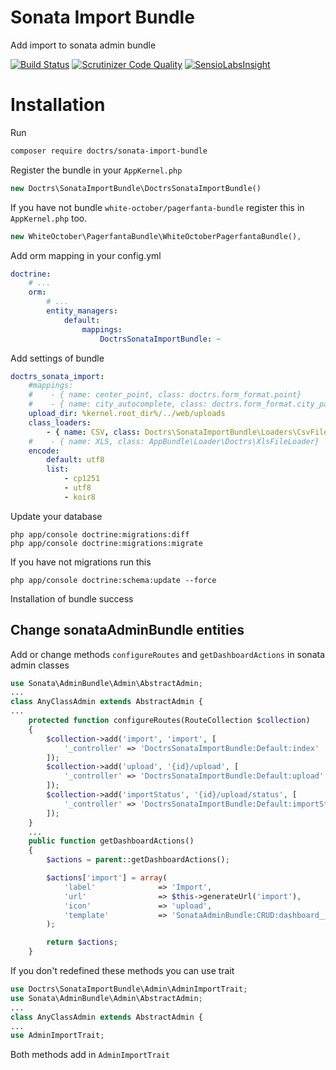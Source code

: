 # Sonata Import Bundle

Add import to sonata admin bundle

[![Build Status](https://scrutinizer-ci.com/g/Doctrs/SonataImportBundle/badges/build.png?b=master)](https://scrutinizer-ci.com/g/Doctrs/SonataImportBundle/build-status/master)
[![Scrutinizer Code Quality](https://scrutinizer-ci.com/g/Doctrs/SonataImportBundle/badges/quality-score.png?b=master)](https://scrutinizer-ci.com/g/Doctrs/SonataImportBundle/?branch=master)
[![SensioLabsInsight](https://insight.sensiolabs.com/projects/9a073eb8-fdfe-4920-82ed-4256716febb8/mini.png)](https://insight.sensiolabs.com/projects/9a073eb8-fdfe-4920-82ed-4256716febb8)


# Installation

Run

````sh
composer require doctrs/sonata-import-bundle
````

Register the bundle in your `AppKernel.php`

````php
new Doctrs\SonataImportBundle\DoctrsSonataImportBundle()
````

If you have not bundle `white-october/pagerfanta-bundle` register this in `AppKernel.php` too.

```php
new WhiteOctober\PagerfantaBundle\WhiteOctoberPagerfantaBundle(),
```

Add orm mapping in your config.yml

````yaml
doctrine:
    # ...
    orm:
        # ...
        entity_managers:
            default:
                mappings:
                    DoctrsSonataImportBundle: ~
````
Add settings of bundle
```yaml
doctrs_sonata_import:
    #mappings:
    #    - { name: center_point, class: doctrs.form_format.point}
    #    - { name: city_autocomplete, class: doctrs.form_format.city_pa}
    upload_dir: %kernel.root_dir%/../web/uploads    
    class_loaders:
        - { name: CSV, class: Doctrs\SonataImportBundle\Loaders\CsvFileLoader}
    #    - { name: XLS, class: AppBundle\Loader\Doctrs\XlsFileLoader}
    encode:
        default: utf8
        list:
            - cp1251
            - utf8
            - koir8
```

Update your database

```
php app/console doctrine:migrations:diff
php app/console doctrine:migrations:migrate
```
If you have not migrations run this
```
php app/console doctrine:schema:update --force
```

Installation of bundle success

## Change sonataAdminBundle entities

Add or change methods `configureRoutes` and `getDashboardActions` in sonata admin classes

```php
use Sonata\AdminBundle\Admin\AbstractAdmin;
...
class AnyClassAdmin extends AbstractAdmin {
...
    protected function configureRoutes(RouteCollection $collection)
    {
        $collection->add('import', 'import', [
            '_controller' => 'DoctrsSonataImportBundle:Default:index'
        ]);
        $collection->add('upload', '{id}/upload', [
            '_controller' => 'DoctrsSonataImportBundle:Default:upload'
        ]);
        $collection->add('importStatus', '{id}/upload/status', [
            '_controller' => 'DoctrsSonataImportBundle:Default:importStatus'
        ]);
    }
    ...
    public function getDashboardActions()
    {
        $actions = parent::getDashboardActions();

        $actions['import'] = array(
            'label'              => 'Import',
            'url'                => $this->generateUrl('import'),
            'icon'               => 'upload',
            'template'           => 'SonataAdminBundle:CRUD:dashboard__action.html.twig', // optional
        );

        return $actions;
    }
```
If you don't redefined these methods you can use trait

```php
use Doctrs\SonataImportBundle\Admin\AdminImportTrait;
use Sonata\AdminBundle\Admin\AbstractAdmin;
...
class AnyClassAdmin extends AbstractAdmin {
...
use AdminImportTrait;
```
Both methods add in `AdminImportTrait`
